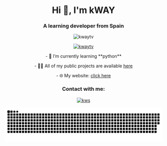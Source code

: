 <h1 align="center">Hi 👋, I'm kWAY</h1>
<h3 align="center">A learning developer from Spain</h3>

<p align="center"> <img src="https://komarev.com/ghpvc/?username=kwaytv&label=Profile%20views&color=0e75b6&style=flat" alt="kwaytv" /> </p>

<p align="center"> <a href="https://github.com/ryo-ma/github-profile-trophy"><img src="https://github-profile-trophy.vercel.app/?username=kwaytv" alt="kwaytv" /></a> </p>

<p align="center">- 🌱 I’m currently learning **python**</p>
<p align="center">- 👨‍💻 All of my public projects are available <a href="https://github.com/kWAYTV?tab=repositories">here</a></p>
<p align="center">- 🌐 My website: <a href="https://kwayservices.top/">click here</a></p>

<h3 align="center">Contact with me:</h3>
<p align="center">
<a href="https://discord.gg/kws" target="blank"><img align="center" src="https://raw.githubusercontent.com/rahuldkjain/github-profile-readme-generator/master/src/images/icons/Social/discord.svg" alt="kws" height="30" width="40" /></a>
</p>

<p align="center">
  <img src="https://github.com/kWAYTV/kWAYTV/blob/output/github-contribution-grid-snake-dark.svg" alt="Snake animation">
</p>
